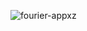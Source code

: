 ![fourier-appxz](https://github.com/CarlSaganPhD/fourier-vis/assets/81494065/e14748e3-f4f2-4199-85b4-2deef988e111)
